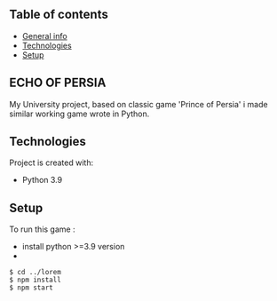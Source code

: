 ## Table of contents
* [General info](#general-info)
* [Technologies](#technologies)
* [Setup](#setup)

## ECHO OF PERSIA
My University project, based on classic game 'Prince of Persia' i made similar working game wrote in Python.
	
## Technologies
Project is created with:
* Python 3.9
	
## Setup
To run this game :
* install python >=3.9 version
* 

```
$ cd ../lorem
$ npm install
$ npm start
